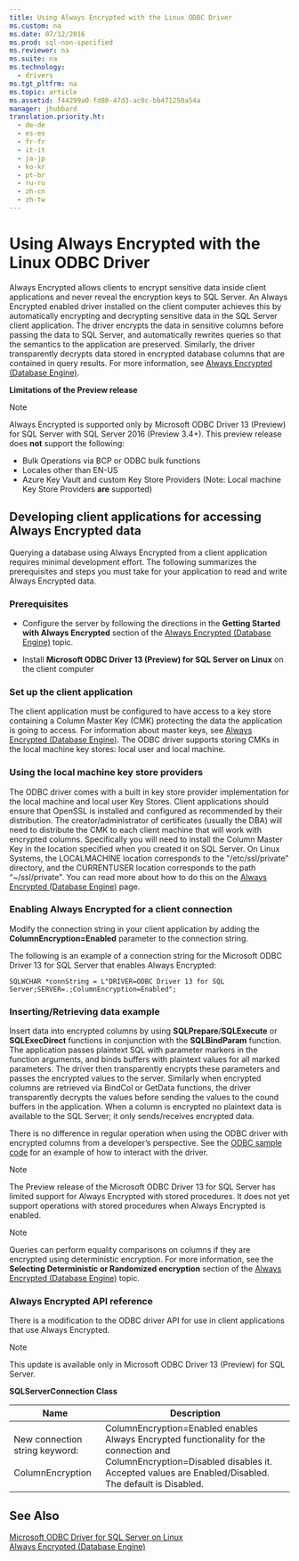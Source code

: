 ```yaml
---
title: Using Always Encrypted with the Linux ODBC Driver
ms.custom: na
ms.date: 07/12/2016
ms.prod: sql-non-specified
ms.reviewer: na
ms.suite: na
ms.technology: 
  - drivers
ms.tgt_pltfrm: na
ms.topic: article
ms.assetid: f44299a0-fd80-47d3-ac0c-bb471250a54a
manager: jhubbard
translation.priority.ht: 
  - de-de
  - es-es
  - fr-fr
  - it-it
  - ja-jp
  - ko-kr
  - pt-br
  - ru-ru
  - zh-cn
  - zh-tw
---
```

# Using Always Encrypted with the Linux ODBC Driver
Always Encrypted allows clients to encrypt sensitive data inside client applications and never reveal the encryption keys to SQL Server. An Always Encrypted enabled driver installed on the client computer achieves this by automatically encrypting and decrypting sensitive data in the SQL Server client application. The driver encrypts the data in sensitive columns before passing the data to SQL Server, and automatically rewrites queries so that the semantics to the application are preserved. Similarly, the driver transparently decrypts data stored in encrypted database columns that are contained in query results. For more information, see [Always Encrypted \(Database Engine\)](https://msdn.microsoft.com/en-us/library/mt163865.aspx).  
  
**Limitations of the Preview release**  
  
> [!NOTE]  
> Always Encrypted is supported only by Microsoft ODBC Driver 13 \(Preview\) for SQL Server with SQL Server 2016 \(Preview 3.4\+\). This preview release does **not** support the following:  
>   
> -   Bulk Operations via BCP or ODBC bulk functions  
> -   Locales other than EN\-US  
> -   Azure Key Vault and custom Key Store Providers \(Note: Local machine Key Store Providers **are** supported\)  
  
## Developing client applications for accessing Always Encrypted data  
Querying a database using Always Encrypted from a client application requires minimal development effort. The following summarizes the prerequisites and steps you must take for your application to read and write Always Encrypted data.  
  
### Prerequisites  
  
-   Configure the server by following the directions in the **Getting Started with Always Encrypted** section of the [Always Encrypted \(Database Engine\)](https://msdn.microsoft.com/en-us/library/mt163865.aspx) topic.  
  
-   Install **Microsoft ODBC Driver 13 \(Preview\) for SQL Server on Linux** on the client computer  
  
### Set up the client application  
The client application must be configured to have access to a key store containing a Column Master Key \(CMK\) protecting the data the application is going to access. For information about master keys, see [Always Encrypted \(Database Engine\)](https://msdn.microsoft.com/en-us/library/mt163865.aspx). The ODBC driver supports storing CMKs in the local machine key stores: local user and local machine.  
  
### Using the local machine key store providers  
The ODBC driver comes with a built in key store provider implementation for the local machine and local user Key Stores. Client applications should ensure that OpenSSL is installed and configured as recommended by their distribution. The creator\/administrator of certificates \(usually the DBA\) will need to distribute the CMK to each client machine that will work with encrypted columns. Specifically you will need to install the Column Master Key in the location specified when you created it on SQL Server.  On Linux Systems, the LOCALMACHINE location corresponds to the "\/etc\/ssl\/private" directory, and the CURRENTUSER location corresponds to the path “~\/ssl\/private".   You can read more about how to do this on the [Always Encrypted \(Database Engine\)](https://msdn.microsoft.com/en-us/library/mt163865.aspx) page.  
  
### Enabling Always Encrypted for a client connection  
Modify the connection string in your client application by adding the **ColumnEncryption\=Enabled** parameter to the connection string.  
  
The following is an example of a connection string for the Microsoft ODBC Driver 13 for SQL Server that enables Always Encrypted:  
  
```  
SQLWCHAR *connString = L"DRIVER=ODBC Driver 13 for SQL Server;SERVER=.;ColumnEncryption=Enabled";   
```  
  
### Inserting\/Retrieving data example  
Insert data into encrypted columns by using **SQLPrepare**\/**SQLExecute** or **SQLExecDirect** functions in conjunction with the **SQLBindParam** function. The application passes plaintext SQL with parameter markers in the function arguments, and binds buffers with plaintext values for all marked parameters. The driver then transparently encrypts these parameters and passes the encrypted values to the server. Similarly when encrypted columns are retrieved via BindCol or GetData functions, the driver transparently decrypts the values before sending the values to the cound buffers in the application. When a column is encrypted no plaintext data is available to the SQL Server; it only sends\/receives encrypted data.  
  
There is no difference in regular operation when using the ODBC driver with encrypted columns from a developer’s perspective. See the [ODBC sample code](https://code.msdn.microsoft.com/windowsapps/ODBC-sample-191624ae/sourcecode?fileId=51137&pathId=1980325953) for an example of how to interact with the driver.  
  
> [!NOTE]  
> The Preview release of the Microsoft ODBC Driver 13 for SQL Server has limited support for Always Encrypted with stored procedures. It does not yet support operations with stored procedures when Always Encrypted is enabled.  
  
> [!NOTE]  
> Queries can perform equality comparisons on columns if they are encrypted using deterministic encryption. For more information, see the **Selecting Deterministic or Randomized encryption** section of the [Always Encrypted \(Database Engine\)](https://msdn.microsoft.com/en-us/library/mt163865.aspx) topic.  
  
### Always Encrypted API reference  
There is a modification to the ODBC driver API for use in client applications that use Always Encrypted.  
  
> [!NOTE]  
> This update is available only in Microsoft ODBC Driver 13 \(Preview\) for SQL Server.  
  
**SQLServerConnection Class**  
  
|Name|Description|  
|--------|---------------|  
|New connection string keyword:<br /><br />ColumnEncryption|ColumnEncryption\=Enabled enables Always Encrypted functionality for the connection and ColumnEncryption\=Disabled disables it. Accepted values are Enabled\/Disabled. The default is Disabled.|  
  
## See Also  
[Microsoft ODBC Driver for SQL Server on Linux](../content/Microsoft-ODBC-Driver-for-SQL-Server-on-Linux.md)  
[Always Encrypted \(Database Engine\)](https://msdn.microsoft.com/en-us/library/mt163865.aspx)  
  
